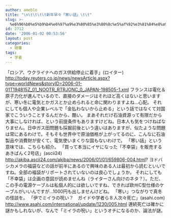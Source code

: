 ```yaml
---
author: ameblo
title: "\n\t\t\t\t新年早々「寒い話」\t\t"
slug: >-
  %e6%96%b0%e5%b9%b4%e6%97%a9%e3%80%85%e3%80%8c%e5%af%92%e3%81%84%e8%a9%b1%e3%80%8d
id: 2712
date: '2006-01-02 00:53:56'
layout: post
categories:
  - 随筆
tags:
  - 学者
---
```


「ロシア、ウクライナへのガス供給停止に着手」(ロイター) http://today.reuters.co.jp/news/newsArticle.aspx?type=worldNews&storyID=2006-01-01T194815Z_01_NOOTR_RTRJONC_0_JAPAN-198505-1.xml フランスは電化＆原子力化が進んでいるので、直接のダメージはそれほど高くはないと思いますが、寒い冬に電気とかガスとか止められると命に関わりますよね…心配。 それにしても個人や企業レベルで「金払わないから止める」という話ではなくて対国家でこういうことするんだから、酷い。 まあそれだけ石油資源って有限だから大事にしなければ、という前提条件もありますけどね。日本人も気をつけねばなりません。日中ガス田問題も採掘前後という違いはありますが、似たような問題は常にあるわけで。そもそも世界中で原油価格が上がってるのに、こんなに石油製品や消費財が安くて、電気使いまくりな国もないわけで。 「寒い話」という意味では、こちらも紹介。 「買って本当にイヤになった「不幸袋」を販売するあきばんく2号店」(ascii24) http://akiba.ascii24.com/akiba/news/2006/01/01/659806-004.html? ヨドバシカメラの福袋などの話が前半にあるので興味のある人は最初から読むといいですね。全部の福袋がリポートされていないのは良心でしょうか。 それにしても「不幸袋」は企画の意図が読めませんね（ライターさん向けのネタ？）。ただ、この手の電源ケーブルは私個人的には欲しいですね、できれば欧州C型仕様のケーブルがいいんですが…1000円も出しませんけどね。 「寒い」つながりで真冬の怪談を。 「伊でミイラの呪い？　ガイドや学者ら８人次々死亡」(asahi.com) http://www.asahi.com/international/update/1230/005.html 連続死亡は確かに謎かもしれないが、なんで「ミイラの呪い」というオチになるのか、論法が謎。
